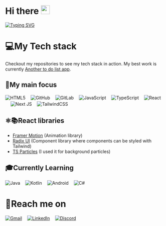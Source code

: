 # Hi there <img src="https://media.giphy.com/media/hvRJCLFzcasrR4ia7z/giphy.gif" width="28px" height="28px">
[![Typing SVG](https://readme-typing-svg.demolab.com?font=Calibri&weight=700&size=40&pause=1000&color=FF07AF&vCenter=true&width=435&lines=I'm+Miroslav+Novotn%C3%BD;I'm+a+IT+student;I+like+making+web+apps;Check+out+my+projects;Welcome+to+my+github+page)](https://git.io/typing-svg)

# 💻My Tech stack

Checkout my repositories to see my tech stack in action. My best work is currently [Another to do list app](https://github.com/Miraneek/Another-To-Do-List-App).

## 🚀My main focus

![HTML5](https://img.shields.io/badge/html5-%23E34F26.svg?style=for-the-badge&logo=html5&logoColor=white)ㅤ
![GitHub](https://img.shields.io/badge/github-%23121011.svg?style=for-the-badge&logo=github&logoColor=white)ㅤ
![GitLab](https://img.shields.io/badge/gitlab-%23181717.svg?style=for-the-badge&logo=gitlab&logoColor=white)ㅤ
![JavaScript](https://img.shields.io/badge/javascript-%23323330.svg?style=for-the-badge&logo=javascript&logoColor=%23F7DF1E)ㅤ
![TypeScript](https://img.shields.io/badge/typescript-%23007ACC.svg?style=for-the-badge&logo=typescript&logoColor=white)ㅤ
![React](https://img.shields.io/badge/react-%2320232a.svg?style=for-the-badge&logo=react&logoColor=%2361DAFB)ㅤ
![Next JS](https://img.shields.io/badge/Next-black?style=for-the-badge&logo=next.js&logoColor=white)ㅤ
![TailwindCSS](https://img.shields.io/badge/tailwindcss-%2338B2AC.svg?style=for-the-badge&logo=tailwind-css&logoColor=white)ㅤ

## ⚛️📚React libraries

- [Framer Motion](https://www.framer.com/motion/) (Animation library)
- [Radix UI](https://www.radix-ui.com) (Component library where components can be styled with Tailwind)
- [TS Particles](https://particles.js.org) (I used it for background particles)


## 🎓Currently Learning

![Java](https://img.shields.io/badge/java-%23ED8B00.svg?style=for-the-badge&logo=openjdk&logoColor=white)ㅤ
![Kotlin](https://img.shields.io/badge/kotlin-%237F52FF.svg?style=for-the-badge&logo=kotlin&logoColor=white)ㅤ
![Android](https://img.shields.io/badge/Android-3DDC84?style=for-the-badge&logo=android&logoColor=white)ㅤ
![C#](https://img.shields.io/badge/c%23-%23239120.svg?style=for-the-badge&logo=csharp&logoColor=white)ㅤ

# 📝Reach me on
[![Gmail](https://img.shields.io/badge/Gmail-D14836?style=for-the-badge&logo=gmail&logoColor=white)](mailto:miroslav.novotny64@gmail.com)ㅤ
[![LinkedIn](https://img.shields.io/badge/linkedin-%230077B5.svg?style=for-the-badge&logo=linkedin&logoColor=white)](https://www.linkedin.com/in/miroslav-novotný-8a436b26b/)ㅤ
[![Discord](https://img.shields.io/badge/Discord-%235865F2.svg?style=for-the-badge&logo=discord&logoColor=white)](https://www.discordapp.com/users/666281311509545002)ㅤ
